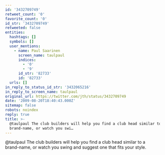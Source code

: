 ```yaml
---
id: '3432709749'
retweet_count: '0'
favorite_count: '0'
id_str: '3432709749'
retweeted: false
entities:
  hashtags: []
  symbols: []
  user_mentions:
    - name: Paul Saarinen
      screen_name: taulpaul
      indices:
        - '0'
        - '9'
      id_str: '82733'
      id: '82733'
  urls: []
in_reply_to_status_id_str: '3432065216'
in_reply_to_screen_name: taulpaul
original_url: https://twitter.com/jth/status/3432709749
date: '2009-08-20T18:40:43.000Z'
sitemap: false
robots: noindex
reply: true
title: >-
  @taulpaul The club builders will help you find a club head similar to a
  brand-name, or watch you swi…
---
```


@taulpaul The club builders will help you find a club head similar to a brand-name, or watch you swing and suggest one that fits your style.